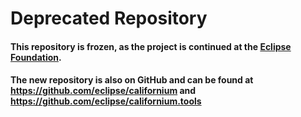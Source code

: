 # Deprecated Repository

#### This repository is frozen, as the project is continued at the [Eclipse Foundation](http://www.eclipse.org/californium).
#### The new repository is also on GitHub and can be found at https://github.com/eclipse/californium and https://github.com/eclipse/californium.tools
